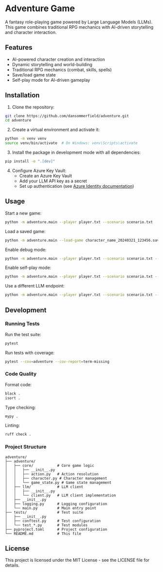 # Adventure Game

A fantasy role-playing game powered by Large Language Models (LLMs). This game combines traditional RPG mechanics with AI-driven storytelling and character interaction.

## Features

- AI-powered character creation and interaction
- Dynamic storytelling and world-building
- Traditional RPG mechanics (combat, skills, spells)
- Save/load game state
- Self-play mode for AI-driven gameplay

## Installation

1. Clone the repository:
```bash
git clone https://github.com/dansommerfield/adventure.git
cd adventure
```

2. Create a virtual environment and activate it:
```bash
python -m venv venv
source venv/bin/activate  # On Windows: venv\Scripts\activate
```

3. Install the package in development mode with all dependencies:
```bash
pip install -e ".[dev]"
```

4. Configure Azure Key Vault:
   - Create an Azure Key Vault
   - Add your LLM API key as a secret
   - Set up authentication (see [Azure Identity documentation](https://learn.microsoft.com/en-us/python/api/overview/azure/identity-readme))

## Usage

Start a new game:
```bash
python -m adventure.main --player player.txt --scenario scenario.txt
```

Load a saved game:
```bash
python -m adventure.main --load-game character_name_20240321_123456.sav
```

Enable debug mode:
```bash
python -m adventure.main --player player.txt --scenario scenario.txt --debug
```

Enable self-play mode:
```bash
python -m adventure.main --player player.txt --scenario scenario.txt --self-play
```

Use a different LLM endpoint:
```bash
python -m adventure.main --player player.txt --scenario scenario.txt --endpoint "https://your-endpoint"
```

## Development

### Running Tests

Run the test suite:
```bash
pytest
```

Run tests with coverage:
```bash
pytest --cov=adventure --cov-report=term-missing
```

### Code Quality

Format code:
```bash
black .
isort .
```

Type checking:
```bash
mypy .
```

Linting:
```bash
ruff check .
```

### Project Structure

```
adventure/
├── adventure/
│   ├── core/           # Core game logic
│   │   ├── __init__.py
│   │   ├── action.py   # Action resolution
│   │   ├── character.py # Character management
│   │   └── game_state.py # Game state management
│   ├── llm/            # LLM client
│   │   ├── __init__.py
│   │   └── client.py   # LLM client implementation
│   ├── __init__.py
│   ├── logging.py      # Logging configuration
│   └── main.py         # Main entry point
├── tests/              # Test suite
│   ├── __init__.py
│   ├── conftest.py     # Test configuration
│   └── test_*.py       # Test modules
├── pyproject.toml      # Project configuration
└── README.md           # This file
```

## License

This project is licensed under the MIT License - see the LICENSE file for details.
